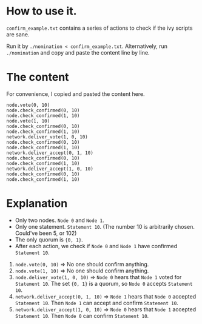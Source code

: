 # How to use it.
`confirm_example.txt` contains a series of actions to check if the ivy scripts are sane.

Run it by `./nomination < confirm_example.txt`.
Alternatively, run `./nomination` and copy and paste the content line by line.

# The content
For convenience, I copied and pasted the content here.

```
node.vote(0, 10)
node.check_confirmed(0, 10)
node.check_confirmed(1, 10)
node.vote(1, 10)
node.check_confirmed(0, 10)
node.check_confirmed(1, 10)
network.deliver_vote(1, 0, 10)
node.check_confirmed(0, 10)
node.check_confirmed(1, 10)
network.deliver_accept(0, 1, 10)
node.check_confirmed(0, 10)
node.check_confirmed(1, 10)
network.deliver_accept(1, 0, 10)
node.check_confirmed(0, 10)
node.check_confirmed(1, 10)
```

# Explanation

* Only two nodes. `Node 0` and `Node 1`.
* Only one statement. `Statement 10`. (The number 10 is arbitrarily chosen. Could've been 5, or 102)
* The only quorum is `{0, 1}`.
* After each action, we check if `Node 0` and `Node 1` have confirmed `Statement 10`.

1. `node.vote(0, 10)` => No one should confirm anything.
1. `node.vote(1, 10)` => No one should confirm anything.
1. `node.deliver_vote(1, 0, 10)`
   => `Node 0` hears that `Node 1` voted for `Statement 10`.
      The set `{0, 1}` is a quorum, so `Node 0` accepts `Statement 10`.
1. `network.deliver_accept(0, 1, 10)`
   => `Node 1` hears that `Node 0` accepted `Statement 10`.
      Then `Node 1` can accept and confirm `Statement 10`.
1. `network.deliver_accept(1, 0, 10)`
   => `Node 0` hears that `Node 1` accepted `Statement 10`.
      Then `Node 0` can confirm `Statement 10`.
